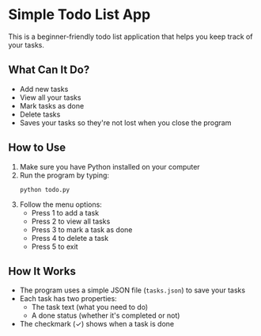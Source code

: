 # Simple Todo List App

This is a beginner-friendly todo list application that helps you keep track of your tasks.

## What Can It Do?
- Add new tasks
- View all your tasks
- Mark tasks as done
- Delete tasks
- Saves your tasks so they're not lost when you close the program

## How to Use
1. Make sure you have Python installed on your computer
2. Run the program by typing:
   ```
   python todo.py
   ```
3. Follow the menu options:
   - Press 1 to add a task
   - Press 2 to view all tasks
   - Press 3 to mark a task as done
   - Press 4 to delete a task
   - Press 5 to exit

## How It Works
- The program uses a simple JSON file (`tasks.json`) to save your tasks
- Each task has two properties:
  - The task text (what you need to do)
  - A done status (whether it's completed or not)
- The checkmark (✓) shows when a task is done 

